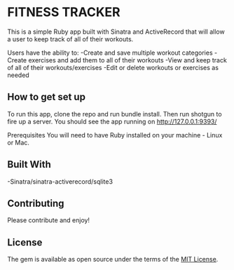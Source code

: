 # FITNESS TRACKER

This is a simple Ruby app built with Sinatra and ActiveRecord that will allow a user to keep track of all of their workouts.

Users have the ability to:
  -Create and save multiple workout categories
  -Create exercises and add them to all of their workouts
  -View and keep track of all of their workouts/exercises
  -Edit or delete workouts or exercises as needed

## How to get set up

To run this app, clone the repo and run bundle install. Then run shotgun to fire up a server. You should see the app running on http://127.0.0.1:9393/

Prerequisites
You will need to have Ruby installed on your machine - Linux or Mac.

## Built With

  -Sinatra/sinatra-activerecord/sqlite3

## Contributing

Please contribute and enjoy!

## License

The gem is available as open source under the terms of the [MIT License](https://opensource.org/licenses/MIT).

